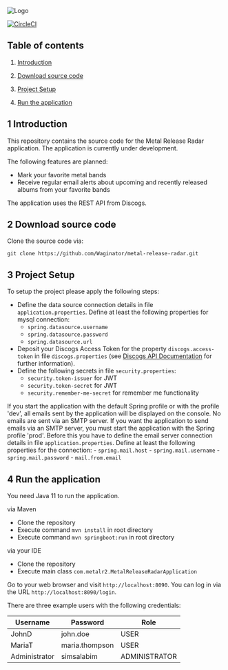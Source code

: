 ![Logo](https://github.com/Waginator/metal-release-radar/blob/master/misc/logo.png) 

[![CircleCI](https://circleci.com/gh/Waginator/metal-release-radar/tree/master.svg?style=svg)](https://circleci.com/gh/Waginator/metal-release-radar/tree/master)

## Table of contents
1. [ Introduction ](#introduction)

2. [ Download source code ](#download-source-code)

3. [ Project Setup ](#project-setup)

4. [ Run the application ](#run-application)

<a name="introduction"></a>
## 1 Introduction
This repository contains the source code for the Metal Release Radar application. The application is currently under development. 

The following features are planned:
- Mark your favorite metal bands
- Receive regular email alerts about upcoming and recently released albums from your favorite bands

The application uses the REST API from Discogs.

<a name="download-source-code"></a>
## 2 Download source code

Clone the source code via:

```
git clone https://github.com/Waginator/metal-release-radar.git
```

<a name="project-setup"></a>
## 3 Project Setup
To setup the project please apply the following steps:
- Define the data source connection details in file `application.properties`. Define at least the following properties for mysql connection:
    - `spring.datasource.username`
    - `spring.datasource.password`
    - `spring.datasource.url`
- Deposit your Discogs Access Token for the property `discogs.access-token` in file `discogs.properties` (see [Discogs API Documentation](https://www.discogs.com/developers/) for further information).
- Define the following secrets in file `security.properties`:
    - `security.token-issuer` for JWT
    - `security.token-secret` for JWT
    - `security.remember-me-secret` for remember me functionality

If you start the application with the default Spring profile or with the profile 'dev', all emails sent by the application will be displayed on the console. 
No emails are sent via an SMTP server. If you want the application to send emails via an SMTP server, you must start the application with the Spring profile 
'prod'. Before this you have to define the email server connection details in file `application.properties`. Define at least the following properties for the connection:
    - `spring.mail.host`
    - `spring.mail.username`
    - `spring.mail.password`
    - `mail.from.email`

<a name="run-application"></a>
## 4 Run the application
You need Java 11 to run the application.

via Maven
- Clone the repository
- Execute command `mvn install` in root directory
- Execute command `mvn springboot:run` in root directory

via your IDE
- Clone the repository
- Execute main class `com.metalr2.MetalReleaseRadarApplication`

Go to your web browser and visit `http://localhost:8090`.
You can log in via the URL `http://localhost:8090/login`. 

There are three example users with the following credentials:

| Username       | Password       | Role           |
| -------------- | -------------- | -------------- |
| JohnD          | john.doe       | USER           |
| MariaT         | maria.thompson | USER           |
| Administrator  | simsalabim     | ADMINISTRATOR  |


